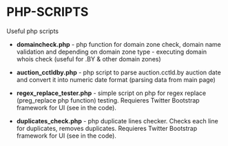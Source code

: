 # PHP-SCRIPTS
Useful php scripts

* <b>domaincheck.php</b> - php function for domain zone check, domain name validation and depending on domain zone type - executing domain whois check (useful for .BY & other domain zones)

* <b>auction_cctldby.php</b> - php script to parse auction.cctld.by auction date and convert it into numeric date format (parsing data from main page)

* <b>regex_replace_tester.php</b> - simple script on php for regex replace (preg_replace php function) testing. Requieres Twitter Bootstrap framework for UI (see in the code).

* <b>duplicates_check.php</b> - php duplicate lines checker. Checks each line for duplicates, removes duplicates. Requieres Twitter Bootstrap framework for UI (see in the code).
